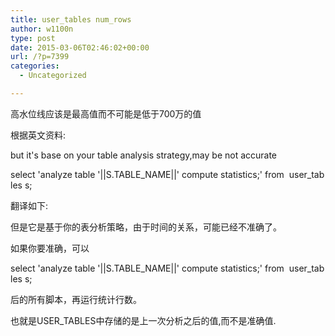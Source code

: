 ```yaml
---
title: user_tables num_rows
author: w1100n
type: post
date: 2015-03-06T02:46:02+00:00
url: /?p=7399
categories:
  - Uncategorized

---
```

高水位线应该是最高值而不可能是低于700万的值
  
根据英文资料:
  
but it's base on your table analysis strategy,may be not accurate
  
select 'analyze table '||S.TABLE_NAME||' compute statistics;' from  user_tables s;

翻译如下:
  
但是它是基于你的表分析策略，由于时间的关系，可能已经不准确了。
  
如果你要准确，可以
  
select 'analyze table '||S.TABLE_NAME||' compute statistics;' from  user_tables s;
  
后的所有脚本，再运行统计行数。

也就是USER_TABLES中存储的是上一次分析之后的值,而不是准确值.